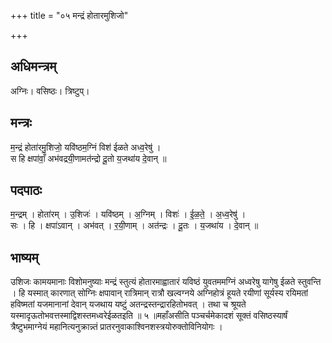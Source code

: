 +++
title = "०५ मन्द्रं होतारमुशिजो"

+++
## अधिमन्त्रम्
अग्निः। वसिष्ठः। त्रिष्टुप्।

## मन्त्रः
म॒न्द्रं होता॑रमु॒शिजो॒ यवि॑ष्ठम॒ग्निं विश॑ ईळते अध्व॒रेषु॑ ।  
स हि क्षपा॑वाँ॒ अभ॑वद्रयी॒णामत॑न्द्रो दू॒तो य॒जथा॑य दे॒वान् ॥

## पदपाठः
म॒न्द्रम् । होता॑रम् । उ॒शिजः॑ । यवि॑ष्ठम् । अ॒ग्निम् । विशः॑ । ई॒ळ॒ते॒ । अ॒ध्व॒रेषु॑ ।  
सः । हि । क्षपा॑ऽवान् । अभ॑वत् । र॒यी॒णाम् । अत॑न्द्रः । दू॒तः । य॒जथा॑य । दे॒वान् ॥

## भाष्यम्
उशिजः कामयमानाः विशोमनुष्याः मन्द्रं स्तुत्यं होतारमाह्वातारं यविष्ठं युवतममग्निं अध्वरेषु यागेषु ईळते स्तुवन्ति । हि यस्मात् कारणात् सोग्निः क्षपावान् रात्रिमान् रात्रौ खल्वग्नये अग्निहोत्रं हूयते रयीणां सूर्यस्य रयिमतां हविष्मतां यजमानानां देवान् यजथाय यष्टुं अतन्द्रस्तन्द्रारहितोभवत् । तथा च श्रूयते यस्मादृऊतोभवत्तस्माद्विशस्तमध्वरेईळतइति ॥ ५ ॥महाँअसीति पञ्चर्चमेकादशं सूक्तं वसिष्ठस्यार्षं त्रैष्टुभमाग्नेयं महानित्यनुक्रान्न्तं प्रातरनुवाकाश्विनशस्त्रयोरुक्तोविनियोगः ।